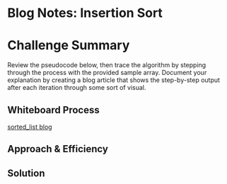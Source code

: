 # Blog Notes: Insertion Sort

# Challenge Summary
<!-- Description of the challenge -->
Review the pseudocode below, then trace the algorithm by stepping through the process with the provided sample array. Document your explanation by creating a blog article that shows the step-by-step output after each iteration through some sort of visual.

## Whiteboard Process
<!-- Embedded whiteboard image -->
[sorted_list blog](https://github.com/MISalz/data-structures-and-algorithms-401/blob/main/sorting/insertion/blog.md)

## Approach & Efficiency
<!-- What approach did you take? Why? What is the Big O space/time for this approach? -->


## Solution
<!-- Show how to run your code, and examples of it in action -->
